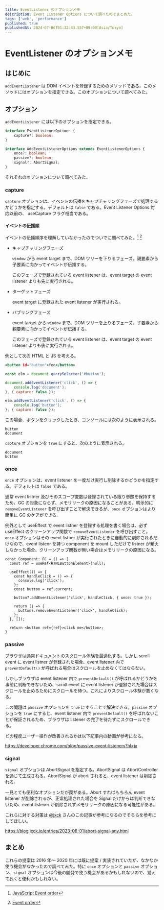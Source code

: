 ```yaml
---
title: EventListener のオプションメモ
description: Event Listener Options について調べたのでまとめた。
tags: ['web', 'performance']
published: true
publishedAt: 2024-07-06T01:32:43.557+09:00[Asia/Tokyo]
---
```


# EventListener のオプションメモ

## はじめに

`addEventListener` は DOM イベントを登録するためのメソッドである。このメソッドにはオプションを指定できる。このオプションについて調べてみた。

## オプション

`addEventListener` には以下のオプションを指定できる。

```ts:sample.ts
interface EventListenerOptions {
    capture?: boolean;
}

interface AddEventListenerOptions extends EventListenerOptions {
    once?: boolean;
    passive?: boolean;
    signal?: AbortSignal;
}
```

それぞれのオプションについて調べてみた。

### capture

`capture` オプションは、イベントの伝播をキャプチャリングフェーズで処理するかどうかを指定する。デフォルトは `false` である。Event Listener Options 対応以前の、 useCapture フラグ相当である。

#### イベントの伝播順

イベントの伝播順序を理解していなかったのでついでに調べてみた。[^1] [^2]

- キャプチャリングフェーズ

  `window` から event target まで、DOM ツリーを下りるフェーズ。親要素から子要素に向かってイベントが伝播する。

  このフェーズで登録されている event listener は、event target の event listener よりも先に実行される。

- ターゲットフェーズ

  event target に登録された event listener が実行される。

- バブリングフェーズ

  event target から `window` まで、DOM ツリーを上りるフェーズ。子要素から親要素に向かってイベントが伝播する。

  このフェーズで登録されている event listener は、event target の event listener よりも後に実行される。

例として次の HTML と JS を考える。

```html:sample.html
<button id="button">foo</button>
```

```js:sample.js
const elm = document.querySelector('#button');

document.addEventListener('click', () => {
    console.log('document');
}, { capture: false });

elm.addEventListener('click', () => {
    console.log('button');
}, { capture: false });
```

この場合、ボタンをクリックしたとき、コンソールには次のように表示される。

```log:console.log
button
document
```

`capture` オプションを `true` にすると、次のように表示される。

```log:console.log
document
button
```

[^1]: [JavaScript Event order](https://www.quirksmode.org/js/events_order.html#link4)

[^2]: [Event order](https://javascript.info/bubbling-and-capturing)

### once

`once` オプションは、event listener を一度だけ実行し削除するかどうかを指定する。デフォルトは `false` である。

通常 event listner 及びそのスコープ変数は登録されている限り参照を保持するため、GC の対象にならず、メモリリークの原因になることがある。明示的に `removeEventListener` を呼び出すことで解決できるが、`once` オプションはより簡単に GC のケアができる。

例外として useEffect で event listner を登録する処理を書く場合は、必ず useEffect のクリーンアップ関数で `removeEventListener` を呼び出すこと。`once` オプションはその event listner が実行されたときに自動的に削除されるだけなので、event listenr を持つ component を mount しただけで listner が発火しなかった場合、クリーンアップ関数が無い場合はメモリリークの原因になる。

```tsx:sample.tsx
const Component: FC = () => {
  const ref = useRef<HTMLButtonElement>(null);

  useEffect(() => {
    const handleClick = () => {
      console.log('click');
    };
    const button = ref.current;

    button?.addEventListener('click', handleClick, { once: true });

    return () => {
      button?.removeEventListener('click', handleClick);
    };
  }, []);

  return <button ref={ref}>click me</button>;
}
```

### passive

ブラウザは通常ドキュメントのスクロール体験を最適化する。しかし scroll event に event listner が登録された場合、event listener 内で `preventDefault()` が呼ばれる場合はスクロールを止めなくてはならない。

しかしブラウザは event listener 内で `preventDefault()` が呼ばれるかどうかを事前に判断できないため、scroll event に event listener が登録された場合はスクロールを止めるためにスクロールを待つ。これによりスクロール体験が悪くなる。

この問題は `passive` オプションを `true` にすることで解決できる。`passive` オプションを `true` にすると、event listener 内で `preventDefault()` を呼ばれないことが保証されるため、ブラウザは listener の完了を待たずにスクロールできる。

どの程度ユーザー操作が改善されるかは以下記事内の動画が参考になる。

https://developer.chrome.com/blog/passive-event-listeners?hl=ja

### signal

`signal` オプションは AbortSignal を指定する。AbortSignal は AbortController を通じて生成される。AbortSignal が abort されると、event listener は削除される。

一見とても便利なオプションだが罠がある。Abort すればもちろん event listener が削除されるが、正常処理された場合を Signal だけからは判断できないため、event listener が削除されずメモリリークの原因になる可能性がある。

これらに対する対策は [@jxck](https://jxck.io/) さんのこの記事が参考になるのでそちらを参考にしてほしい。

https://blog.jxck.io/entries/2023-06-01/abort-signal-any.html

## まとめ

これらの提案は 2016 年〜 2020 年には既に提案 / 実装されていたが、なかなか使う機会がなかったので調べてみた。特に `once` オプションと `passive` オプション、`signal` オプションは今後の開発で使う機会があるかもしれないので、覚えておくと便利かもしれない。
